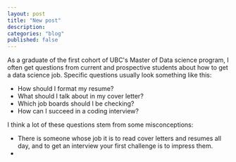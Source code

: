 ```yaml
---
layout: post
title: "New post"
description: 
categories: "blog"
published: false
---
```


As a graduate of the first cohort of UBC's Master of Data science program, I often get questions from current and prospective students about how to get a data science job. Specific questions usually look something like this:

- How should I format my resume?
- What should I talk about in my cover letter?
- Which job boards should I be checking?
- How can I succeed in a coding interview?

I think a lot of these questions stem from some misconceptions:

- There is someone whose job it is to read cover letters and resumes all day, and to get an interview your first challenge is to impress them.
- 